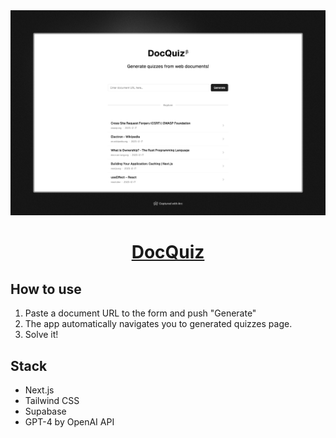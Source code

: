 <a href="https://docquiz.vercel.app">
  <img alt="DocQuiz - Generate quizzez from web documents" src="images/DocQuiz.jpeg">
  <h1 align="center">DocQuiz</h1>
</a>

## How to use

1. Paste a document URL to the form and push "Generate"
2. The app automatically navigates you to generated quizzes page.
3. Solve it!

## Stack

- Next.js
- Tailwind CSS
- Supabase
- GPT-4 by OpenAI API
